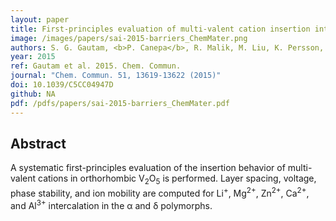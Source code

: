 ```yaml
---
layout: paper
title: First-principles evaluation of multi-valent cation insertion into orthorhombic V<sub>2</sub>O<sub>5</sub>.
image: /images/papers/sai-2015-barriers_ChemMater.png
authors: S. G. Gautam, <b>P. Canepa</b>, R. Malik, M. Liu, K. Persson, G. Ceder. 
year: 2015
ref: Gautam et al. 2015. Chem. Commun.
journal: "Chem. Commun. 51, 13619-13622 (2015)"
doi: 10.1039/C5CC04947D
github: NA
pdf: /pdfs/papers/sai-2015-barriers_ChemMater.pdf
---
```


## Abstract

A systematic first-principles evaluation of the insertion behavior of multi-valent cations in orthorhombic V<sub>2</sub>O<sub>5</sub> is performed. Layer spacing, voltage, phase stability, and ion mobility are computed for Li<sup>+</sup>, Mg<sup>2+</sup>, Zn<sup>2+</sup>, Ca<sup>2+</sup>, and Al<sup>3+</sup> intercalation in the &alpha; and &delta; polymorphs.